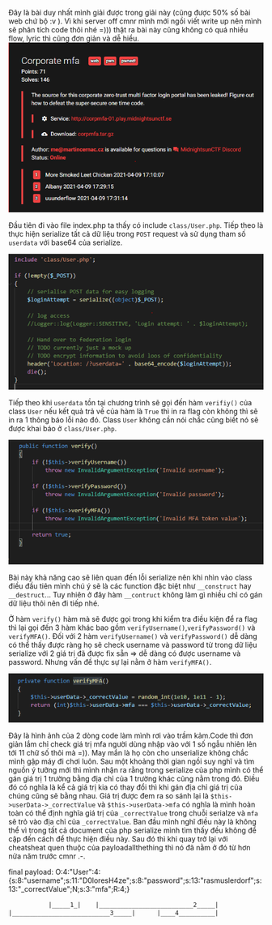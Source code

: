 Đây là bài duy nhất mình giải được trong giải này (cũng được 50% số bài web chứ bộ :v ).
Vì khi server off cmnr mình mới ngồi viết write up nên mình sẽ phân tích code thôi nhé =))) thật ra bài này cũng không có quá nhiều flow, lyric thì cũng đơn giản và dễ hiểu.
![img1](https://github.com/Cl0wnK1n9/MidNightCTF/blob/main/img/Capture.PNG)

Đầu tiên đi vào file index.php ta thấy có include `class/User.php`. Tiếp theo là thực hiện serialize tất cả dữ liệu trong `POST` request và sử dụng tham số `userdata` với base64 của serialize.

![img2](https://github.com/Cl0wnK1n9/MidNightCTF/blob/main/img/Capture1.PNG)

Tiếp theo khi `userdata` tồn tại chương trình sẽ gọi đến hàm `verifiy()` của class `User` nếu kết quả trả về của hàm là `True` thì in ra flag còn không thì sẽ in ra 1 thông báo lỗi nào đó. Class `User` không cần nói chắc cũng biết nó sẽ được khai báo ở `class/User.php`.

![img3](https://github.com/Cl0wnK1n9/MidNightCTF/blob/main/img/Capture3.PNG)

Bài này khả năng cao sẽ liên quan đến lỗi serialize nên khi nhìn vào class điều đầu tiên mình chú ý sẽ là các function đặc biệt như `__construct` hay `__destruct`... Tuy nhiên ở đây hàm `__contruct` không làm gì nhiều chỉ có gán dữ liệu thôi nên đi tiếp nhé.

Ở hàm `verify()` hàm mà sẽ được gọi trong khi kiểm tra điều kiện để ra flag thì lại gọi đến 3 hàm khác bao gồm `verifyUsername()`,`verifyPassword()` và `verifyMFA()`. Đối với 2 hàm `verifyUsername()` và `verifyPassword()` dễ dàng có thể thấy được ràng họ sẽ check username và password từ trong dữ liệu serialize với 2 giá trị đã được fix sẵn => dễ dàng có được username và password. Nhưng vấn đề thực sự lại nằm ở hàm `verifyMFA()`.

![img4](https://github.com/Cl0wnK1n9/MidNightCTF/blob/main/img/Capture4.PNG)

Đây là hình ảnh của 2 dòng code làm mình rơi vào trầm kảm.Code thì đơn giản lắm chỉ check giá trị mfa người dùng nhập vào với 1 số ngẫu nhiên lên tới 11 chữ số thôi mà =)). May mắn là họ còn cho unserialize không chắc mình gập máy đi chơi luôn. Sau một khoảng thời gian ngồi suy nghĩ và tìm nguồn ý tưởng mới thì mình nhận ra rằng trong serialize của php mình có thể gán giá trị 1 trường bằng địa chỉ của 1 trường khác cũng nằm trong đó. Điều đó có nghĩa là kể cả giá trị kia có thay đổi thì khi gán địa chỉ giá trị của chúng cũng sẽ bằng nhau. Giá trị được đem ra so sánh lại là `$this->userData->_correctValue` và `$this->userData->mfa` có nghĩa là mình hoàn toàn có thể định nghĩa giá trị của `_correctValue` trong chuỗi serialze và `mfa` sẽ trỏ vào địa chỉ của `_correctValue`. Ban đầu mình nghĩ điều này là không thể vì trong tất cả document của php serialize mình tìm thấy đều không để cập đến cách để thực hiện điều này. Sau đó thì khi quay trở lại với cheatsheat quen thuộc của payloadallthething thì nó đã nằm ở đó từ hơn nửa năm trước cmnr .-. 

final payload: O:4:"User":4:{s:8:"username";s:11:"D0loresH4ze";s:8:"password";s:13:"rasmuslerdorf";s:13:"_correctValue";N;s:3:"mfa";R:4;}
               
               |_____1_|    |__________________________2_____| |___________________________3_____|      |____4__________|                  
